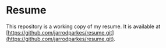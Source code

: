 # Resume

This repository is a working copy of my resume. It is available at [https://github.com/jarrodparkes/resume.git](https://github.com/jarrodparkes/resume.git).